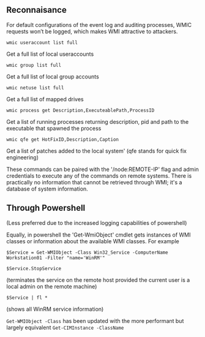 Reconnaisance
-------------

For default configurations of the event log and auditing processes, WMIC requests won’t be logged, which makes WMI attractive to attackers.

`wmic useraccount list full`

Get a full list of local useraccounts

`wmic group list full`

Get a full list of local group accounts

`wmic netuse list full` 

Get a full list of mapped drives

`wmic process get Description,ExecuteablePath,ProcessID`

Get a list of running processes returning description, pid and path to the executable that spawned the process

`wmic qfe get HotFixID,Description,Caption`

Get a list of patches added to the local system' (qfe stands for quick fix engineering)

These commands can be paired with the '/node:REMOTE-IP' flag and admin credentials to execute any of the commands on remote systems. There is practically no information that cannot be retrieved through WMI; it's a database of system information.

Through Powershell
------------------

(Less preferred due to the increased logging capabilities of powershell)

Equally, in powershell the 'Get-WmiObject' cmdlet gets instances of WMI classes or information about the available WMI classes.
For example 

`$Service = Get-WMIObject -Class Win32_Service -ComputerName Workstation01 -Filter "name='WinRM'"`

`$Service.StopService` 

(terminates the service on the remote host provided the current user is a local admin on the remote machine)

`$Service | fl *` 

(shows all WinRM service information)

`Get-WMIObject -Class` has been updated with the more performant but largely equivalent `Get-CIMInstance -ClassName`
